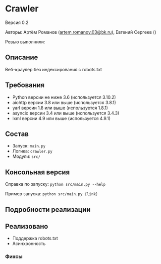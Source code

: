 # Crawler

Версия 0.2

Авторы: Артём Романов (artem.romanov.03@bk.ru), Евгений Сергеев ()

Ревью выполнили:

## Описание

Веб-краулер без индексирования с robots.txt

## Требования

* Python версии не ниже 3.6 (используется 3.10.2)
* aiohttp версии 3.8 или выше (используется 3.8.1)
* yarl версии 1.8 или выше (используется 1.8.1)
* asyncio версии 3.4 или выше (используется 3.4.3)
* lxml версии 4.9 или выше (используется 4.9.1)

## Состав

* Запуск: `main.py`
* Логика: `crawler.py`
* Модули: `src/`

## Консольная версия

Справка по запуску: `python src/main.py --help`

Пример запуска: `python src/main.py {link}`

## Подробности реализации

## Реализовано

- Поддержка robots.txt
- Асинхронность

### Фиксы


